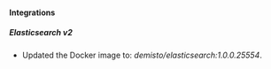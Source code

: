#### Integrations
##### Elasticsearch v2
- Updated the Docker image to: *demisto/elasticsearch:1.0.0.25554*.
